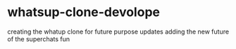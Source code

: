 # whatsup-clone-devolope
creating the  whatup  clone for future purpose updates
adding the new future of the superchats fun


